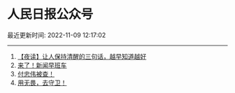 # 人民日报公众号

最近更新时间: 2022-11-09 12:17:02

--- 
1. [【夜读】让人保持清醒的三句话，越早知道越好](https://mp.weixin.qq.com/s/tXBW9GPq7UlNEqXkKqWVBw) 
2. [来了！新闻早班车](https://mp.weixin.qq.com/s/nzKS-_EdoyNtlR_ME4U1OA) 
3. [付忠伟被查！](https://mp.weixin.qq.com/s/Mg8_Pi6O9dTr4wEJzzZdbw) 
4. [用无畏，去守卫！](https://mp.weixin.qq.com/s/WrH7F9-X9fgpth89BF8B2w) 
